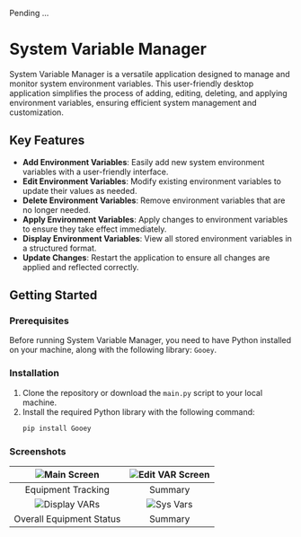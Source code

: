 Pending ...

# System Variable Manager

System Variable Manager is a versatile application designed to manage and monitor system environment variables. This user-friendly desktop application simplifies the process of adding, editing, deleting, and applying environment variables, ensuring efficient system management and customization.

## Key Features

- **Add Environment Variables**: Easily add new system environment variables with a user-friendly interface.
- **Edit Environment Variables**: Modify existing environment variables to update their values as needed.
- **Delete Environment Variables**: Remove environment variables that are no longer needed.
- **Apply Environment Variables**: Apply changes to environment variables to ensure they take effect immediately.
- **Display Environment Variables**: View all stored environment variables in a structured format.
- **Update Changes**: Restart the application to ensure all changes are applied and reflected correctly.

## Getting Started

### Prerequisites

Before running System Variable Manager, you need to have Python installed on your machine, along with the following library: `Gooey`.

### Installation

1. Clone the repository or download the `main.py` script to your local machine.
2. Install the required Python library with the following command:
   ```sh
   pip install Gooey

### Screenshots
| ![Main Screen](screenshots/equipment_tracking_2.png) | ![Edit VAR Screen](screenshots/equipment_tracking_3.png) |
|:----------------------------------------------------:|:--------------------------------------------------------:|
|                  Equipment Tracking                  |                         Summary                          |
| ![Display VARs](screenshots/confidence_index_2.png)  |           ![Sys Vars](screenshots/summary.png)           |
|               Overall Equipment Status               |                         Summary                          |


